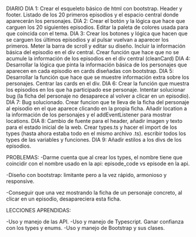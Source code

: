 DIARIO
DIA 1:
Crear el esqueleto básico de html con bootstrap. Header y footer. Listado de los 20 primeros episodios y el espacio central donde aparecerán los personajes.
DIA 2:
Crear el botón y la lógica que hace que carguen los 20 siguientes episodios. Editar la paleta de colores usada para que coincida con el tema.
DIA 3:
Crear los botones y lógica que hacen que se carguen los últimos episodios y al pulsar vuelvan a aparecer los primeros. Meter la barra de scroll y editar su diseño. Incluir la información básica del episodio en el div central. Crear función que hace que no se acumule la información de los episodios en el div central (cleanCard)
DIA 4:
Desarrollar la lógica que pinta la información básica de los personajes que aparecen en cada episodio en cards diseñadas con bootstrap.
DIA 5:
Desarrollar la función que hace que se muestre información extra sobre los personajes. Centrar las cards en el div.
DIA 6:
Crear la función que muestra los episodios en los que ha participado ese personaje. Intentar solucionar bug (la ficha del personaje no desaparece al volver a clicar en un episodio).
DIA 7:
Bug solucionado. Crear funcion que te lleva de la ficha del personaje al episodio en el que aparece clicando en la propia ficha. Añadir location a la información de los personajes y el addEventListener para mostrar locations.
DIA 8:
Cambio de fuente para el header, añadir imagen y texto para el estado inicial de la web. Crear types.ts y hacer el import de los types (hasta ahora estaba todo en el mismo archivo .ts). escribir todos los types de las variables y funciones.
DIA 9:
Añadir estilos a los divs de los episodios.

PROBLEMAS:
-Darme cuenta que al crear los types, el nombre tiene que coincidir con el nombre usado en la api: episode_code vs episode en la api.

-Diseño con bootstrap: limitante pero a la vez rápido, armonioso y responsive.

-Conseguir que una vez mostrando la ficha de un personaje concreto, al clicar en un episodio, desapareciera esta ficha.

LECCIONES APRENDIDAS:

-Uso y manejo de las API.
-Uso y manejo de Typescript. Ganar confianza con los types y enums.
-Uso y manejo de Bootstrap y sus clases.